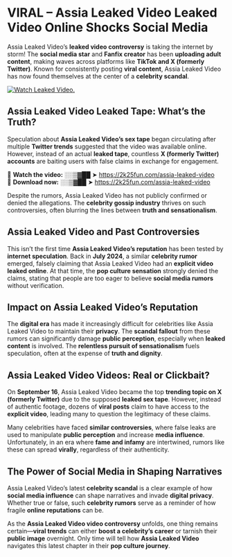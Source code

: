 # VIRAL – Assia Leaked Video Leaked Video Online Shocks Social Media 

Assia Leaked Video’s **leaked video controversy** is taking the internet by storm! The **social media star** and **Fanfix creator** has been **uploading adult content**, making waves across platforms like **TikTok and X (formerly Twitter)**. Known for consistently posting **viral content**, Assia Leaked Video has now found themselves at the center of a **celebrity scandal**.  

[![Watch Leaked Video.](https://miro.medium.com/v2/resize:fit:828/format:webp/1*cilzJN44JGOrTw9NJCrNHA.gif "Watch Leaked Video")](https://2k25fun.com/assia-leaked-video)

## **Assia Leaked Video Leaked Tape: What’s the Truth?**  
Speculation about **Assia Leaked Video’s sex tape** began circulating after multiple **Twitter trends** suggested that the video was available online. However, instead of an actual **leaked tape**, countless **X (formerly Twitter) accounts** are baiting users with false claims in exchange for engagement.  

🔹 **Watch the video:** ░░▒▓██ ➤ https://2k25fun.com/assia-leaked-video  
🔹 **Download now:** ░░▒▓██ ➤ https://2k25fun.com/assia-leaked-video  

Despite the rumors, Assia Leaked Video has not publicly confirmed or denied the allegations. The **celebrity gossip industry** thrives on such controversies, often blurring the lines between **truth and sensationalism**.  

## **Assia Leaked Video and Past Controversies**  
This isn’t the first time **Assia Leaked Video’s reputation** has been tested by **internet speculation**. Back in **July 2024**, a similar **celebrity rumor** emerged, falsely claiming that Assia Leaked Video had an **explicit video leaked online**. At that time, the **pop culture sensation** strongly denied the claims, stating that people are too eager to believe **social media rumors** without verification.  

## **Impact on Assia Leaked Video’s Reputation**  
The **digital era** has made it increasingly difficult for celebrities like Assia Leaked Video to maintain their **privacy**. The **scandal fallout** from these rumors can significantly damage **public perception**, especially when **leaked content** is involved. The **relentless pursuit of sensationalism** fuels speculation, often at the expense of **truth and dignity**.  

## **Assia Leaked Video Videos: Real or Clickbait?**  
On **September 16**, Assia Leaked Video became the top **trending topic on X (formerly Twitter)** due to the supposed **leaked sex tape**. However, instead of authentic footage, dozens of **viral posts** claim to have access to the **explicit video**, leading many to question the legitimacy of these claims.  

Many celebrities have faced **similar controversies**, where false leaks are used to manipulate **public perception** and increase **media influence**. Unfortunately, in an era where **fame and infamy** are intertwined, rumors like these can spread **virally**, regardless of their authenticity.  

## **The Power of Social Media in Shaping Narratives**  
Assia Leaked Video’s latest **celebrity scandal** is a clear example of how **social media influence** can shape narratives and invade **digital privacy**. Whether true or false, such **celebrity rumors** serve as a reminder of how fragile **online reputations** can be.  

As the **Assia Leaked Video video controversy** unfolds, one thing remains certain—**viral trends** can either **boost a celebrity’s career** or tarnish their **public image** overnight. Only time will tell how **Assia Leaked Video** navigates this latest chapter in their **pop culture journey**. 